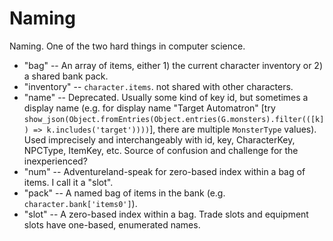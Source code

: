 # Naming

Naming. One of the two hard things in computer science.

- "bag" -- An array of items, either 1) the current character inventory or 2) a shared bank pack.
- "inventory" -- `character.items`. not shared with other characters.
- "name" -- Deprecated. Usually some kind of key id, but sometimes a display name (e.g. for display name "Target Automatron" [try `show_json(Object.fromEntries(Object.entries(G.monsters).filter(([k]) => k.includes('target'))))`], there are multiple `MonsterType` values). Used imprecisely and interchangeably with id, key, CharacterKey, NPCType, ItemKey, etc. Source of confusion and challenge for the inexperienced?
- "num" -- Adventureland-speak for zero-based index within a bag of items. I call it a "slot".
- "pack" -- A named bag of items in the bank (e.g. `character.bank['items0']`).
- "slot" -- A zero-based index within a bag. Trade slots and equipment slots have one-based, enumerated names.

